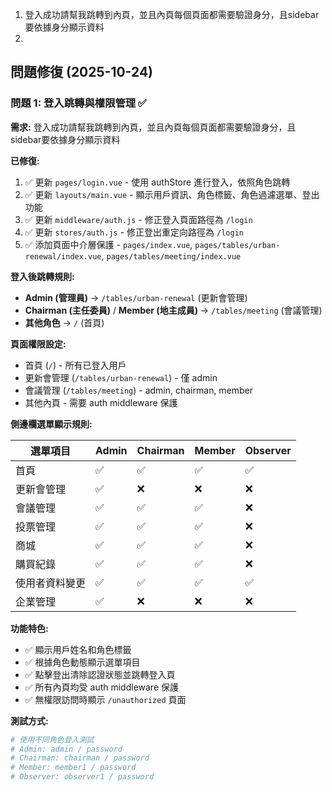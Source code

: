1. 登入成功請幫我跳轉到內頁，並且內頁每個頁面都需要驗證身分，且sidebar要依據身分顯示資料
2.

## 問題修復 (2025-10-24)

### 問題 1: 登入跳轉與權限管理 ✅

**需求:**
登入成功請幫我跳轉到內頁，並且內頁每個頁面都需要驗證身分，且sidebar要依據身分顯示資料

**已修復:**
1. ✅ 更新 `pages/login.vue` - 使用 authStore 進行登入，依照角色跳轉
2. ✅ 更新 `layouts/main.vue` - 顯示用戶資訊、角色標籤、角色過濾選單、登出功能
3. ✅ 更新 `middleware/auth.js` - 修正登入頁面路徑為 `/login`
4. ✅ 更新 `stores/auth.js` - 修正登出重定向路徑為 `/login`
5. ✅ 添加頁面中介層保護 - `pages/index.vue`, `pages/tables/urban-renewal/index.vue`, `pages/tables/meeting/index.vue`

**登入後跳轉規則:**
- **Admin (管理員)** → `/tables/urban-renewal` (更新會管理)
- **Chairman (主任委員)** / **Member (地主成員)** → `/tables/meeting` (會議管理)
- **其他角色** → `/` (首頁)

**頁面權限設定:**
- 首頁 (`/`) - 所有已登入用戶
- 更新會管理 (`/tables/urban-renewal`) - 僅 admin
- 會議管理 (`/tables/meeting`) - admin, chairman, member
- 其他內頁 - 需要 auth middleware 保護

**側邊欄選單顯示規則:**

| 選單項目 | Admin | Chairman | Member | Observer |
|---------|-------|----------|--------|----------|
| 首頁 | ✅ | ✅ | ✅ | ✅ |
| 更新會管理 | ✅ | ❌ | ❌ | ❌ |
| 會議管理 | ✅ | ✅ | ✅ | ❌ |
| 投票管理 | ✅ | ✅ | ✅ | ❌ |
| 商城 | ✅ | ✅ | ✅ | ❌ |
| 購買紀錄 | ✅ | ✅ | ✅ | ❌ |
| 使用者資料變更 | ✅ | ✅ | ✅ | ✅ |
| 企業管理 | ✅ | ❌ | ❌ | ❌ |

**功能特色:**
- ✅ 顯示用戶姓名和角色標籤
- ✅ 根據角色動態顯示選單項目
- ✅ 點擊登出清除認證狀態並跳轉登入頁
- ✅ 所有內頁均受 auth middleware 保護
- ✅ 無權限訪問時顯示 `/unauthorized` 頁面

**測試方式:**
```bash
# 使用不同角色登入測試
# Admin: admin / password
# Chairman: chairman / password  
# Member: member1 / password
# Observer: observer1 / password
```

